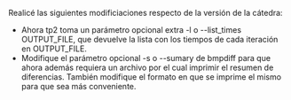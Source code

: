 Realicé las siguientes modificiaciones respecto de la versión de la cátedra:

* Ahora tp2 toma un parámetro opcional extra -l o --list_times OUTPUT_FILE, que devuelve la lista con los tiempos de cada iteración en OUTPUT_FILE.
* Modifique el parámetro opcional -s o --sumary de bmpdiff para que ahora además requiera un archivo por el cual imprimir el resumen de diferencias. También modifique el formato en que se imprime el mismo para que sea más conveniente.